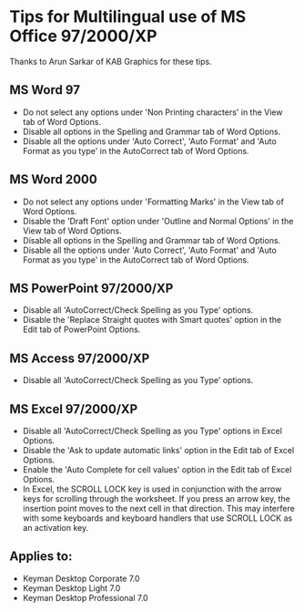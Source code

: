 # Tips for Multilingual use of MS Office 97/2000/XP

Thanks to Arun Sarkar of KAB Graphics for these tips.

<h2>MS Word 97</h2>
<ul>
<li />Do not select any options under 'Non Printing characters' in the View tab of Word Options.
<li />Disable all options in the Spelling and Grammar tab of Word Options. 
<li />Disable all the options under 'Auto Correct', 'Auto Format' and 'Auto Format as you type' in the AutoCorrect tab of Word Options. 
</ul>

<h2>MS Word 2000</h2>
<ul>
<li />Do not select any options under 'Formatting Marks' in the View tab of Word Options.
<li />Disable the 'Draft Font' option under 'Outline and Normal Options' in the View tab of Word Options. 
<li />Disable all options in the Spelling and Grammar tab of Word Options. 
<li />Disable all the options under 'Auto Correct', 'Auto Format' and 'Auto Format as you type' in the AutoCorrect tab of Word Options.
</ul>

<h2>MS PowerPoint 97/2000/XP</h2>
<ul>
<li />Disable all 'AutoCorrect/Check Spelling as you Type' options.
<li />Disable the 'Replace Straight quotes with Smart quotes' option in the Edit tab of PowerPoint Options.
</ul>

<h2>MS Access 97/2000/XP</h2>
<ul>
<li />Disable all 'AutoCorrect/Check Spelling as you Type' options.
</ul>

<h2>MS Excel 97/2000/XP</h2>
<ul>
<li />Disable all 'AutoCorrect/Check Spelling as you Type' options in Excel Options.
<li />Disable the 'Ask to update automatic links' option in the Edit tab of Excel Options.
<li />Enable the 'Auto Complete for cell values' option in the Edit tab of Excel Options.
<li />In Excel, the SCROLL LOCK key is used in conjunction with the arrow keys for scrolling through the worksheet. If you press an arrow key, the insertion point moves to the next cell in that direction. This may interfere with some keyboards and keyboard handlers that use SCROLL LOCK as an activation key.
</ul>

## Applies to:
 * Keyman Desktop Corporate 7.0
 * Keyman Desktop Light 7.0
 * Keyman Desktop Professional 7.0
